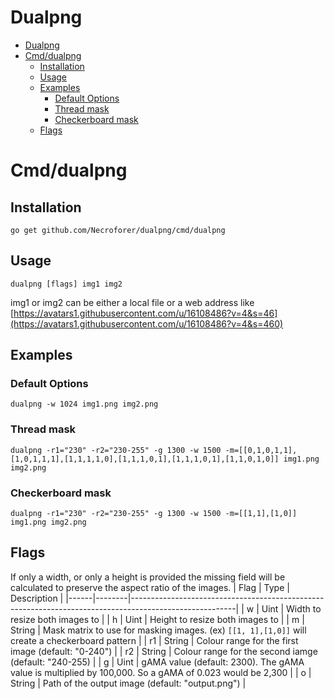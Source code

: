 # Dualpng
<!-- TOC -->

- [Dualpng](#dualpng)
- [Cmd/dualpng](#cmddualpng)
    - [Installation](#installation)
    - [Usage](#usage)
    - [Examples](#examples)
        - [Default Options](#default-options)
        - [Thread mask](#thread-mask)
        - [Checkerboard mask](#checkerboard-mask)
    - [Flags](#flags)

<!-- /TOC -->
# Cmd/dualpng
## Installation
`go get github.com/Necroforer/dualpng/cmd/dualpng`
## Usage
`dualpng [flags] img1 img2`

img1 or img2 can be either a local file or a web address like
[https://avatars1.githubusercontent.com/u/16108486?v=4&s=46](https://avatars1.githubusercontent.com/u/16108486?v=4&s=460)

## Examples
### Default Options
`dualpng -w 1024 img1.png img2.png`
### Thread mask
`dualpng -r1="230" -r2="230-255" -g 1300 -w 1500 -m=[[0,1,0,1,1],[1,0,1,1,1],[1,1,1,1,0],[1,1,1,0,1],[1,1,1,0,1],[1,1,0,1,0]] img1.png img2.png`
### Checkerboard mask
`dualpng -r1="230" -r2="230-255" -g 1300 -w 1500 -m=[[1,1],[1,0]] img1.png img2.png`
## Flags
If only a width, or only a height is provided the missing field will be calculated to preserve the aspect ratio of the images.
| Flag | Type   | Description                                                                                            |
|------|--------|--------------------------------------------------------------------------------------------------------|
| w    | Uint   | Width to resize both images to                                                                         |
| h    | Uint   | Height to resize both images to                                                                        |
| m    | String | Mask matrix to use for masking images. (ex) `[[1, 1],[1,0]]` will create a checkerboard pattern        |
| r1   | String | Colour range for the first image (default: "0-240")                                                    |
| r2   | String | Colour range for the second iamge (default: "240-255)                                                  |
| g    | Uint   | gAMA value (default: 2300). The gAMA value is multiplied by 100,000. So a gAMA of 0.023 would be 2,300 |
| o    | String | Path of the output image (default: "output.png")                                                       |